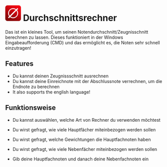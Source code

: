 # <img src="https://github.com/GLifeDE/Durchschnittsrechner/blob/master/Durchschnittsrechner/Rechner-Icon.png?raw=true" alt="Rechner-Icon" width="50" /> Durchschnittsrechner 
Das ist ein kleines Tool, um seinen Notendurchschnitt/Zeugnisschnitt berechnen zu lassen. Dieses funktioniert in der Windows Eingabeaufforderung (CMD) und das ermöglicht es, die Noten sehr schnell einzutragen!

## Features
- Du kannst deinen Zeugnissschnitt ausrechnen
- Du kannst deine Einreichnote mit der Abschlussnote verrechnen, um die Endnote zu berechnen
- It also supports the english language!

## Funktionsweise
- Du kannst auswählen, welche Art von Rechner du verwenden möchtest

- Du wirst gefragt, wie viele Hauptfächer miteinbezogen werden sollen
- Du wirst gefragt, welche Gewichtungen die Hauptfachnoten haben
- Du wirst gefragt, wie viele Nebenfächer miteinbezogen werden sollen
- Gib deine Hauptfachnoten und danach deine Nebenfachnoten ein
